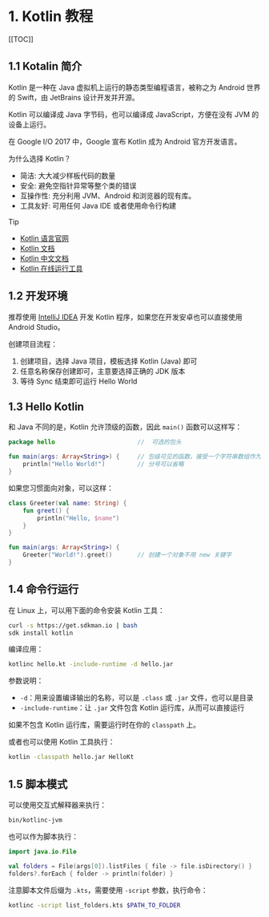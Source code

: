 # 1. Kotlin 教程

[[TOC]]

## 1.1 Kotalin 简介

Kotlin 是一种在 Java 虚拟机上运行的静态类型编程语言，被称之为 Android 世界的 Swift，由 JetBrains 设计开发并开源。

Kotlin 可以编译成 Java 字节码，也可以编译成 JavaScript，方便在没有 JVM 的设备上运行。

在 Google I/O 2017 中，Google 宣布 Kotlin 成为 Android 官方开发语言。

为什么选择 Kotlin？

- 简洁: 大大减少样板代码的数量
- 安全: 避免空指针异常等整个类的错误
- 互操作性: 充分利用 JVM、Android 和浏览器的现有库。
- 工具友好: 可用任何 Java IDE 或者使用命令行构建

> [!TIP]
>
> - [Kotlin 语言官网](https://kotlinlang.org/)
> - [Kotlin 文档](https://kotlinlang.org/docs/getting-started.html)
> - [Kotlin 中文文档](https://book.kotlincn.net/)
> - [Kotlin 在线运行工具](https://play.kotlinlang.org/)

## 1.2 开发环境

推荐使用 [IntelliJ IDEA](https://www.jetbrains.com/idea/download/index.html) 开发 Kotlin 程序，如果您在开发安卓也可以直接使用 Android Studio。

创建项目流程：

1. 创建项目，选择 Java 项目，模板选择 Kotlin (Java) 即可
2. 任意名称保存创建即可，主意要选择正确的 JDK 版本
3. 等待 Sync 结束即可运行 Hello World

## 1.3 Hello Kotlin

和 Java 不同的是，Kotlin 允许顶级的函数，因此 `main()` 函数可以这样写：

```kt
package hello                       //  可选的包头

fun main(args: Array<String>) {     // 包级可见的函数，接受一个字符串数组作为参数
    println("Hello World!")         // 分号可以省略
}
```

如果您习惯面向对象，可以这样：

```kt
class Greeter(val name: String) {
    fun greet() {
        println("Hello, $name")
    }
}

fun main(args: Array<String>) {
    Greeter("World!").greet()       // 创建一个对象不用 new 关键字
}
```

## 1.4 命令行运行

在 Linux 上，可以用下面的命令安装 Kotlin 工具：

```bash
curl -s https://get.sdkman.io | bash
sdk install kotlin
```

编译应用：

```bash
kotlinc hello.kt -include-runtime -d hello.jar
```

参数说明：

- `-d`：用来设置编译输出的名称，可以是 `.class` 或 `.jar` 文件，也可以是目录
- `-include-runtime`：让 `.jar` 文件包含 Kotlin 运行库，从而可以直接运行

如果不包含 Kotlin 运行库，需要运行时在你的 `classpath` 上。

或者也可以使用 Kotlin 工具执行：

```bash
kotlin -classpath hello.jar HelloKt
```

## 1.5 脚本模式

可以使用交互式解释器来执行：

```bash
bin/kotlinc-jvm
```

也可以作为脚本执行：

```kt
import java.io.File

val folders = File(args[0]).listFiles { file -> file.isDirectory() }
folders?.forEach { folder -> println(folder) }
```

注意脚本文件后缀为 `.kts`，需要使用 `-script` 参数，执行命令：

```bash
kotlinc -script list_folders.kts $PATH_TO_FOLDER
```
